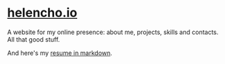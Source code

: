 # [helencho.io](http://helencho.io/) 

A website for my online presence: about me, projects, skills and contacts. All that good stuff.

And here's my [resume in markdown](./resume.md).